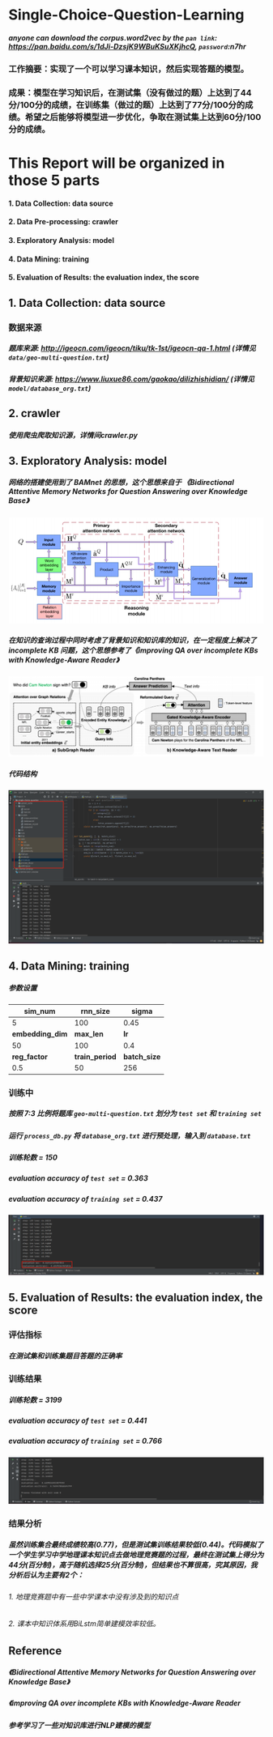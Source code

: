 # Single-Choice-Question-Learning

##### anyone can download the corpus.word2vec by the `pan link`: https://pan.baidu.com/s/1dJi-DzsjK9WBuKSuXKjhcQ, `password`:n7hr

### 工作摘要：实现了一个可以学习课本知识，然后实现答题的模型。
### 成果：模型在学习知识后，在测试集（没有做过的题）上达到了44分/100分的成绩，在训练集（做过的题）上达到了77分/100分的成绩。希望之后能够将模型进一步优化，争取在测试集上达到60分/100分的成绩。

# This Report will be organized in those 5 parts
#### 1. Data Collection: data source
#### 2. Data Pre-processing: crawler
#### 3. Exploratory Analysis: model
#### 4. Data Mining: training
#### 5. Evaluation of Results: the evaluation index, the score


## 1. Data Collection: data source
### 数据来源
##### 题库来源: http://igeocn.com/igeocn/tiku/tk-1st/igeocn-qa-1.html (详情见`data/geo-multi-question.txt`)
##### 背景知识来源: https://www.liuxue86.com/gaokao/dilizhishidian/ (详情见`model/database_org.txt`)


## 2. crawler
##### 使用爬虫爬取知识源，详情间crawler.py


## 3. Exploratory Analysis: model
##### 网络的搭建使用到了 BAMnet 的思想，这个思想来自于 《Bidirectional Attentive Memory Networks for Question Answering over Knowledge Base》
<img src="image.assets/BAMnet.png" alt="BAMnet" style="zoom:67%;" />

##### 在知识的查询过程中同时考虑了背景知识和知识库的知识，在一定程度上解决了 incomplete KB 问题，这个思想参考了《improving QA over incomplete KBs with Knowledge-Aware Reader》
<img src="image.assets/SubGraphReader_KnowledgeAwareReader.png" alt="Readers" style="zoom:67%;" />

##### 代码结构
<img src="image.assets/structure.png" alt="structure" style="zoom:50%;" />


## 4. Data Mining: training

##### 参数设置

| **sim_num**         | **rnn_size**   | **sigma** |
|---------- | -------------- | --------------- |
| 5       | 100           | 0.45              |
| **embedding_dim** | **max_len** | **lr** |
| 50  | 100             | 0.4               |
| **reg_factor** | **train_period** | **batch_size** |
| 0.5  | 50             | 256               |

### 训练中
##### 按照 **7:3** 比例将题库 `geo-multi-question.txt` 划分为 `test set` 和 `training set`
##### 运行 `process_db.py` 将 `database_org.txt` 进行预处理，输入到 `database.txt`
##### 训练轮数 = 150
##### evaluation accuracy of `test set` = 0.363
##### evaluation accuracy of `training set` = 0.437
<img src="image.assets/running.png" alt="running" style="zoom:67%;" />

## 5. Evaluation of Results: the evaluation index, the score

### 评估指标
##### 在测试集和训练集题目答题的正确率

### 训练结果
##### 训练轮数 = 3199
##### evaluation accuracy of `test set` = 0.441
##### evaluation accuracy of `training set` = 0.766
<img src="image.assets/res.png" alt="res" style="zoom:67%;" />

### 结果分析
##### 虽然训练集合最终成绩较高(0.77)，但是测试集训练结果较低(0.44)。代码模拟了一个学生学习中学地理课本知识点去做地理竞赛题的过程，最终在测试集上得分为44分(百分制)，高于随机选择25分(百分制)，但结果也不算很高，究其原因，我分析后认为主要有2个：
###### 1. 地理竞赛题中有一些中学课本中没有涉及到的知识点
###### 2. 课本中知识体系用BiLstm简单建模效率较低。

## Reference
##### 《Bidirectional Attentive Memory Networks for Question Answering over Knowledge Base》
##### 《improving QA over incomplete KBs with Knowledge-Aware Reader
##### 参考学习了一些对知识库进行NLP建模的模型
